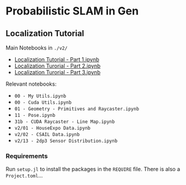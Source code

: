 # Probabilistic SLAM in Gen

## Localization Tutorial

Main Notebooks in `./v2/`
- [Localization Tutorial - Part 1.ipynb](/v2/51%20-%20Localization%20Tutorial%20-%20Part%201.ipynb)
- [Localization Turorial - Part 2.ipynb](/v2/52%20-%20Localization%20Tutorial%20-%20Part%202.ipynb)
- [Localization Turorial - Part 3.ipynb](/v2/53%20-%20Localization%20Tutorial%20-%20Part%203.ipynb)

Relevant notebooks:
- `00 - My Utils.ipynb`
- `00 - Cuda Utils.ipynb`
- `01 - Geometry - Primitives and Raycaster.ipynb`
- `11 - Pose.ipynb`
- `31b - CUDA Raycaster - Line Map.ipynb`
- `v2/01 - HouseExpo Data.ipynb`
- `v2/02 - CSAIL Data.ipynb`
- `v2/13 - 2dp3 Sensor Distribution.ipynb`


### Requirements

Run `setup.jl` to install the packages in the `REQUIRE` file.
There is also a `Project.toml`...



